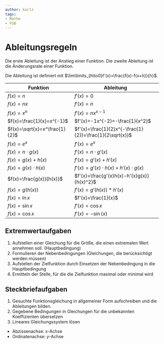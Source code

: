 ```yaml
---
author: karlz
tags:
- Mathe
- FGB
---
```


# Ableitungsregeln

Die erste Ableitung ist der Anstieg einer Funktion.
Die zweite Ableitung ist die Änderungsrate einer Funktion.

Die Ableitung ist definiert mit $\lim\limits_{h\to0}f'(x)=\frac{f(x)-f(x+h)}{h}$.

| Funktion                      | Ableitung                                               |
| ----------------------------- | ------------------------------------------------------- |
| $f(x)=n$                      | $f'(x)=0$                                               |
| $f(x)=nx$                     | $f'(x)=n$                                               |
| $f(x)=x^n$                    | $f'(x)=nx^{x-1}$                                        |
| $f(x)=\frac{1}{x}=x^{-1}$     | $f'(x)=-1x^{-2}=-\frac{1}{x^2}$                         |
| $f(x)=\sqrt{x}=x^\frac{1}{2}$ | $f'(x)=\frac{1}{2}x^{-\frac{1}{2}}=\frac{1}{2\sqrt{x}}$ |
| $f(x)=e^x$                    | $f'(x)=e^x$                                             |
| $f(x)=n\cdot g(x)$            | $f'(x)=n\cdot g'(x)$                                    |
| $f(x)=g(x)+h(x)$              | $f'(x)=g'(x)+h'(x)$                                     |
| $f(x)=g(x)\cdot h(x)$         | $f'(x)=g'(x)\cdot h(x)+h'(x)\cdot g(x)$                 |
| $f(x)=\frac{g(x)}{h(x)}$      | $f'(x)=\frac{g'(x)h(x)-h'(x)g(x)}{h(x)^2}$              |
| $f(x)=g(h(x))$                | $f'(x)=g'(h(x))*h'(x)$                                  |
| $f(x)=\ln{x}$                 | $f'(x)=\frac{1}{x}$                                     |
| $f(x)=\sin{x}$                | $f'(x)=\cos{x}$                                         |
| $f(x)=\cos{x}$                | $f'(x)=-\sin(x)$                                        |

## Extremwertaufgaben

1. Aufstellen einer Gleichung für die Größe, die einen extremalen Wert annehmen soll. (Hauptbedingung)
1. Formulieren der Nebenbedingungen (Gleichungen, die berücksichtigt werden müssen)
1. Aufstellen der Zielfunktion durch Einsetzen der Nebenbedingung in die Hauptbedingung
1. Ermitteln der Stelle, für die die Zielfunktion maximal oder minimal wird

## Steckbriefaufgaben

1. Gesuchte Funktionsgleichung in allgemeiner Form aufschreiben und die Ableitungen bilden.
1. Gegebene Bedingungen in Gleichungen für die unbekannten Koeffizienten übersetzen
1. Lineares Gleichungssystem lösen

- Abzissenachse: $x$-Achse
- Ordinatenachse: $y$-Achse
